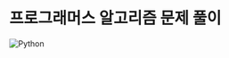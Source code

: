 # 프로그래머스 알고리즘 문제 풀이

![Python](https://img.shields.io/badge/Python-3776AB?style=flat-square&logo=python&logoColor=white)
